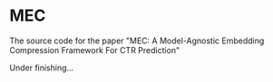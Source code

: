 # MEC
The source code for the paper "MEC: A Model-Agnostic Embedding Compression Framework For CTR Prediction"

Under finishing...
